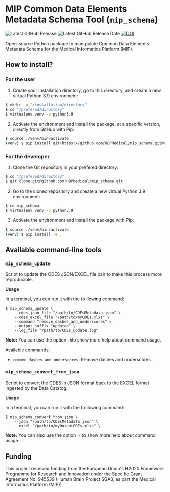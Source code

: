 # MIP Common Data Elements Metadata Schema Tool (`mip_schema`)

![Latest GitHub Release](https://img.shields.io/github/v/release/HBPMedical/mip_schema) ![Latest GitHub Release Date](https://img.shields.io/github/release-date/HBPMedical/mip_schema) [![DOI](https://zenodo.org/badge/DOI/10.5281/zenodo.8056344.svg)](https://doi.org/10.5281/zenodo.8056344)

Open-source Python package to manipulate Common Data Elements Metadata Schema for the Medical Informatics Platform (MIP).

## How to install?

### For the user

1. Create your installation directory, go to this directory, and create a new virtual Python 3.9 environment:

```bash
$ mkdir -p "/installation/directory"
$ cd "/prefered/directory"
$ virtualenv venv -p python3.9
```

2. Activate the environment and install the package, at a specific version, directly from GitHub with Pip:

```bash
$ source ./venv/bin/activate
(venv) $ pip install git+https://github.com/HBPMedical/mip_schema.git@0.0.5
```

### For the developer

1. Clone the Git repository in your prefered directory:

```bash
$ cd "/prefered/directory"
$ git clone git@github.com:HBPMedical/mip_schema.git
```

2. Go to the cloned repository and create a new virtual Python 3.9 environment:

```bash
$ cd mip_schema
$ virtualenv venv -p python3.9
```

3. Activate the environment and install the package with Pip:

```bash
$ source ./venv/bin/activate
(venv) $ pip install -e .
```

## Available command-line tools

### `mip_schema_update`

Script to update the CDES JSON/EXCEL file pair to make this process more reproducible. 

**Usage**

In a terminal, you can run it with the folllowing command:
```
$ mip_schema_update \
    --cdes_json_file "/path/to/CDEsMetadata.json" \
    --cdes_excel_file "/path/to/myCDEs.xlxs" \
    --command "remove_dashes_and_underscores" \
    --output_suffix "updated" \
    --log_file "/path/to/CDEs_update.log" 
```
**Note:** You can use the option `-h`to show more help about command usage.

Available commands:

- `remove_dashes_and_underscores`: Remove dashes and underscores.


### `mip_schema_convert_from_json`

Script to convert the CDES in JSON format back to the EXCEL format ingested by the Data Catatog.

**Usage**

In a terminal, you can run it with the folllowing command:
```
$ mip_schema_convert_from_json \
    --json "/path/to/CDEsMetadata.json" \
    --excel "/path/to/myOutputCDEs.xlxs" \
```
**Note:** You can also use the option `-h`to show more help about command usage.

## Funding

This project received funding from the European Union's H2020 Framework Programme for Research and Innovation under the Specific Grant Agreement No. 945539 (Human Brain Project SGA3, as part the Medical Informatics Platform (MIP)).
